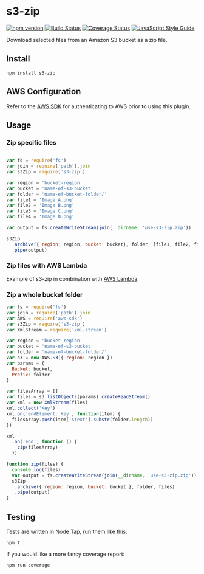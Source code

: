 # s3-zip

[![npm version][npm-badge]][npm-url]
[![Build Status][travis-badge]][travis-url]
[![Coverage Status][coveralls-badge]][coveralls-url]
[![JavaScript Style Guide](https://img.shields.io/badge/code%20style-standard-brightgreen.svg)](http://standardjs.com/)

Download selected files from an Amazon S3 bucket as a zip file.



## Install

```
npm install s3-zip
```


## AWS Configuration

Refer to the [AWS SDK][aws-sdk-url] for authenticating to AWS prior to using this plugin.



## Usage

### Zip specific files

```javascript

var fs = require('fs')
var join = require('path').join
var s3Zip = require('s3-zip')

var region = 'bucket-region'
var bucket = 'name-of-s3-bucket'
var folder = 'name-of-bucket-folder/'
var file1 = 'Image A.png'
var file2 = 'Image B.png'
var file3 = 'Image C.png'
var file4 = 'Image D.png'

var output = fs.createWriteStream(join(__dirname, 'use-s3-zip.zip'))

s3Zip
  .archive({ region: region, bucket: bucket}, folder, [file1, file2, file3, file4])
  .pipe(output)

```

### Zip files with AWS Lambda

Example of s3-zip in combination with [AWS Lambda](aws_lambda.md).


### Zip a whole bucket folder

```javascript
var fs = require('fs')
var join = require('path').join
var AWS = require('aws-sdk')
var s3Zip = require('s3-zip')
var XmlStream = require('xml-stream')

var region = 'bucket-region'
var bucket = 'name-of-s3-bucket'
var folder = 'name-of-bucket-folder/'
var s3 = new AWS.S3({ region: region })
var params = {
  Bucket: bucket,
  Prefix: folder
}

var filesArray = []
var files = s3.listObjects(params).createReadStream()
var xml = new XmlStream(files)
xml.collect('Key')
xml.on('endElement: Key', function(item) {
  filesArray.push(item['$text'].substr(folder.length))
})

xml
  .on('end', function () {
    zip(filesArray)
  })

function zip(files) {
  console.log(files)
  var output = fs.createWriteStream(join(__dirname, 'use-s3-zip.zip'))
  s3Zip
   .archive({ region: region, bucket: bucket }, folder, files)
   .pipe(output)
}
```


## Testing

Tests are written in Node Tap, run them like this:

```
npm t
```

If you would like a more fancy coverage report:

```
npm run coverage
```




[aws-sdk-url]: http://docs.aws.amazon.com/AWSJavaScriptSDK/guide/node-configuring.html
[npm-badge]: https://badge.fury.io/js/s3-zip.svg
[npm-url]: https://badge.fury.io/js/s3-zip
[travis-badge]: https://travis-ci.org/orangewise/s3-zip.svg?branch=master
[travis-url]: https://travis-ci.org/orangewise/s3-zip
[coveralls-badge]: https://coveralls.io/repos/github/orangewise/s3-zip/badge.svg?branch=master
[coveralls-url]: https://coveralls.io/github/orangewise/s3-zip?branch=master
